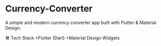 # Currency-Converter
A simple and modern currency converter app built with Flutter & Material Design.

🛠️ Tech Stack
+Flutter (Dart)
+Material Design Widgets
